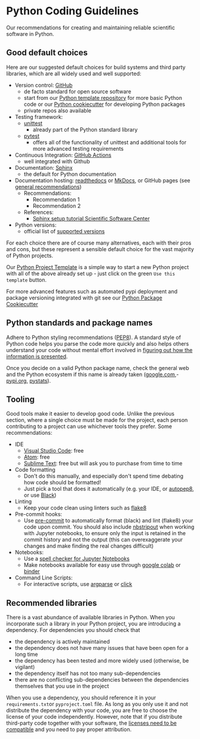 # Python Coding Guidelines
Our recommendations for creating and maintaining reliable scientific software in Python.

## Good default choices

Here are our suggested default choices for build systems and third party libraries, which are all widely used and well supported:

- Version control: [GitHub](https://github.com/)
  - de facto standard for open source software
  - start from our [Python template repository](https://github.com/ssciwr/python-project-template) for more basic Python code or our [Python cookiecutter](https://github.com/ssciwr/cookiecutter-python-package) for developing Python packages
  - private repos also available
- Testing framework: 
  - [unittest](https://docs.python.org/3/library/unittest.html)
    - already part of the Python standard library
  - [pytest](https://docs.pytest.org/en/stable/)
    - offers all of the functionality of unittest and additional tools for more advanced testing requirements
- Continuous Integration: [GitHub Actions](https://github.com/features/actions)
  - well integrated with Github
- Documentation: [Sphinx](https://www.sphinx-doc.org/)
  - the default for Python documentation
- Documentation hosting: [readthedocs](https://docs.readthedocs.io/en/stable/) or [MkDocs](https://www.mkdocs.org/), or GitHub pages (see [general recommendations](../general/README.md))
  - Recommendations:
    - Recommendation 1
    - Recommendation 2
  - References: 
    - [Sphinx setup tutorial Scientific Software Center](https://ssciwr.github.io/sustainable_development_course/unit4/STEPS.html)
- Python versions:
  - official list of [supported versions](https://devguide.python.org/versions/#supported-versions)
 
For each choice there are of course many alternatives, each with their pros and cons, but these represent a sensible default choice for the vast majority of Python projects.

Our [Python Project Template](https://github.com/ssciwr/python-project-template) is a simple way to
start a new Python project with all of the above already set up - just click on the green `Use this template` button.

For more advanced features such as automated pypi deployment and package versioning integrated with git
see our [Python Package Cookiecutter](https://github.com/ssciwr/cookiecutter-python-package)

## Python standards and package names

Adhere to Python styling recommendations ([PEP8](https://peps.python.org/pep-0008/)). A standard style of Python code helps you parse the code more quickly and also helps others understand your code without mental effort involved in [figuring out how the information is presented](https://github.com/zakirullin/cognitive-load).

Once you decide on a valid Python package name, check the general web and the Python ecosystem if this name is already taken ([google.com](www.google.com),-[pypi.org](https://pypi.org/), [pystats](https://pypistats.org/)).

## Tooling

Good tools make it easier to develop good code. Unlike the previous section, where a single choice must be made
for the project, each person contributing to a project can use whichever tools they prefer. Some recommendations:

- IDE
  - [Visual Studio Code](https://code.visualstudio.com/): free
  - [Atom](https://atom.io/): free
  - [Sublime Text](https://www.sublimetext.com/): free but will ask you to purchase from time to time
- Code formatting
  - Don't do this manually, and especially don't spend time debating how code should be formatted!
  - Just pick a tool that does it automatically (e.g. your IDE, or [autopep8](https://pypi.org/project/autopep8/), or use [Black](https://github.com/psf/black))
- Linting
  - Keep your code clean using linters such as [flake8](https://pypi.org/project/flake8/)
- Pre-commit hooks: 
  - Use [pre-commit](https://pre-commit.com/) to automatically format (black) and lint (flake8) your code upon commit. You should also include [nbstripout](https://github.com/kynan/nbstripout) when working with Jupyter notebooks, to ensure only the input is retained in the commit history and not the output (this can overexaggerate your changes and make finding the real changes difficult)
- Notebooks:
  - Use a [spell checker for Jupyter Notebooks](https://github.com/ipython-contrib/jupyter_contrib_nbextensions)
  - Make notebooks available for easy use through [google colab]() or [binder]()
- Command Line Scripts:
  - For interactive scripts, use [argparse](https://docs.python.org/3/library/argparse.html) or [click](https://click.palletsprojects.com/en/stable/)

## Recommended libraries

There is a vast abundance of available libraries in Python. When you incorporate such a library in your Python project, you are introducing a dependency. For dependencies you should check that  
- the dependency is actively maintained
- the dependency does not have many issues that have been open for a long time
- the dependency has been tested and more widely used (otherwise, be vigilant)
- the dependency itself has not too many sub-dependencies
- there are no conflicting sub-dependencies between the dependencies themselves that you use in the project

When you use a dependency, you should reference it in your `requirements.txt`or `pyproject.toml` file. As long as you only use it and not distribute the dependency with your code, you are free to choose the license of your code independently. However, note that if you distribute third-party code together with your software, the [licenses need to be compatible](https://www.gnu.org/licenses/license-list.html) and you need to pay proper attribution.